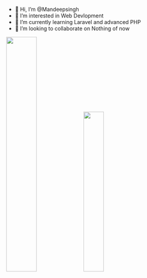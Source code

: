 - 👋 Hi, I’m @Mandeepsingh
- 👀 I’m interested in Web Devlopment
- 🌱 I’m currently learning Laravel and advanced PHP
- 💞️ I’m looking to collaborate on Nothing of now

<p>
  <img width=40% src="https://github-readme-stats.vercel.app/api?username=Mandeepsinghatintricare&show_icons=true&theme=radical" style="max-width: 100%;"/>
  <img width=33% src="https://github-readme-stats.vercel.app/api/top-langs/?username=Mandeepsinghatintricare&layout=compact&theme=radical" style="max-width: 100%;" />
</p>

<!---
Mandeepsinghatintricare/Mandeepsinghatintricare is a ✨ special ✨ repository because its `README.md` (this file) appears on your GitHub profile.
You can click the Preview link to take a look at your changes.
--->
